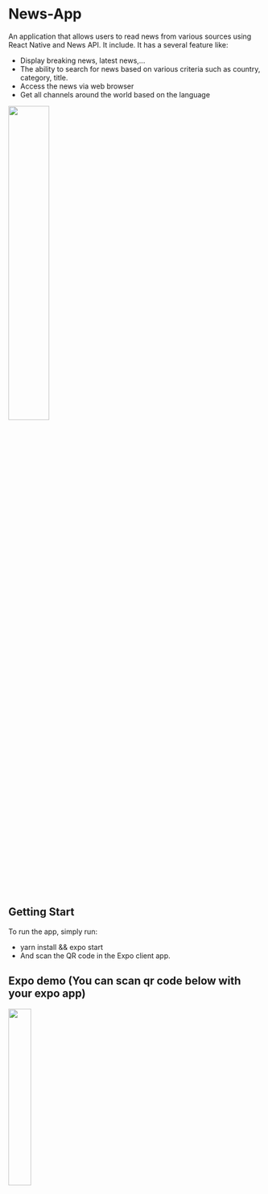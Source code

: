 # News-App
An application that allows users to read news from various sources using React Native and News API. It include. It has a several feature like:
- Display breaking news, latest news,...
- The ability to search for news based on various criteria such as country, category, title.
- Access the news via web browser
- Get all channels around the world based on the language
<img src="https://user-images.githubusercontent.com/101312630/233991951-45ecdf82-9eea-4b9d-a5db-2bd9c81cf0ee.jpg"  width="40%" height="40%">

## Getting Start
To run the app, simply run:
- yarn install && expo start
- And scan the QR code in the Expo client app.

## Expo demo (You can scan qr code below with your expo app)
<img src="https://user-images.githubusercontent.com/101312630/233988366-ef2e457b-4579-4ced-a98d-e78d0ce6e739.svg"  width="30%" height="30%">

